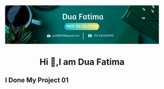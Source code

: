 ![logo](https://raw.githubusercontent.com/fatimadeveloper14/Photo-Filter-In-Css/main/8.png)
<center>
<h1 align="center">Hi 👋,I am Dua Fatima</h1>
</center>
<h2>I Done My Project 01</h2>

